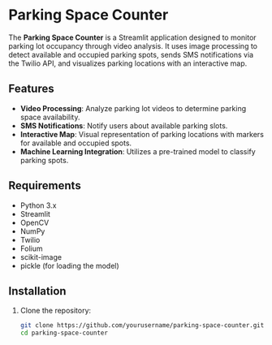 # Parking Space Counter

The **Parking Space Counter** is a Streamlit application designed to monitor parking lot occupancy through video analysis. It uses image processing to detect available and occupied parking spots, sends SMS notifications via the Twilio API, and visualizes parking locations with an interactive map. 

## Features
- **Video Processing**: Analyze parking lot videos to determine parking space availability.
- **SMS Notifications**: Notify users about available parking slots.
- **Interactive Map**: Visual representation of parking locations with markers for available and occupied spots.
- **Machine Learning Integration**: Utilizes a pre-trained model to classify parking spots.

## Requirements
- Python 3.x
- Streamlit
- OpenCV
- NumPy
- Twilio
- Folium
- scikit-image
- pickle (for loading the model)

## Installation
1. Clone the repository: 
   ```bash
   git clone https://github.com/yourusername/parking-space-counter.git 
   cd parking-space-counter
